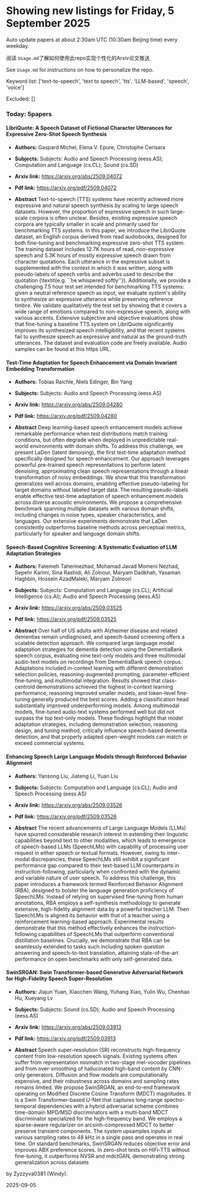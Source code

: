 # Showing new listings for Friday, 5 September 2025
Auto update papers at about 2:30am UTC (10:30am Beijing time) every weekday.


阅读 `Usage.md`了解如何使用此repo实现个性化的Arxiv论文推送

See `Usage.md` for instructions on how to personalize the repo. 


Keyword list: ['text-to-speech', 'text to speech', 'tts', 'LLM-based', 'speech', 'voice']


Excluded: []


### Today: 5papers 
#### LibriQuote: A Speech Dataset of Fictional Character Utterances for Expressive Zero-Shot Speech Synthesis
 - **Authors:** Gaspard Michel, Elena V. Epure, Christophe Cerisara
 - **Subjects:** Subjects:
Audio and Speech Processing (eess.AS); Computation and Language (cs.CL); Sound (cs.SD)
 - **Arxiv link:** https://arxiv.org/abs/2509.04072

 - **Pdf link:** https://arxiv.org/pdf/2509.04072

 - **Abstract**
 Text-to-speech (TTS) systems have recently achieved more expressive and natural speech synthesis by scaling to large speech datasets. However, the proportion of expressive speech in such large-scale corpora is often unclear. Besides, existing expressive speech corpora are typically smaller in scale and primarily used for benchmarking TTS systems. In this paper, we introduce the LibriQuote dataset, an English corpus derived from read audiobooks, designed for both fine-tuning and benchmarking expressive zero-shot TTS system. The training dataset includes 12.7K hours of read, non-expressive speech and 5.3K hours of mostly expressive speech drawn from character quotations. Each utterance in the expressive subset is supplemented with the context in which it was written, along with pseudo-labels of speech verbs and adverbs used to describe the quotation (\textit{e.g. ``he whispered softly''}). Additionally, we provide a challenging 7.5 hour test set intended for benchmarking TTS systems: given a neutral reference speech as input, we evaluate system's ability to synthesize an expressive utterance while preserving reference timbre. We validate qualitatively the test set by showing that it covers a wide range of emotions compared to non-expressive speech, along with various accents. Extensive subjective and objective evaluations show that fine-tuning a baseline TTS system on LibriQuote significantly improves its synthesized speech intelligibility, and that recent systems fail to synthesize speech as expressive and natural as the ground-truth utterances. The dataset and evaluation code are freely available. Audio samples can be found at this https URL.
#### Test-Time Adaptation for Speech Enhancement via Domain Invariant Embedding Transformation
 - **Authors:** Tobias Raichle, Niels Edinger, Bin Yang
 - **Subjects:** Subjects:
Audio and Speech Processing (eess.AS)
 - **Arxiv link:** https://arxiv.org/abs/2509.04280

 - **Pdf link:** https://arxiv.org/pdf/2509.04280

 - **Abstract**
 Deep learning-based speech enhancement models achieve remarkable performance when test distributions match training conditions, but often degrade when deployed in unpredictable real-world environments with domain shifts. To address this challenge, we present LaDen (latent denoising), the first test-time adaptation method specifically designed for speech enhancement. Our approach leverages powerful pre-trained speech representations to perform latent denoising, approximating clean speech representations through a linear transformation of noisy embeddings. We show that this transformation generalizes well across domains, enabling effective pseudo-labeling for target domains without labeled target data. The resulting pseudo-labels enable effective test-time adaptation of speech enhancement models across diverse acoustic environments. We propose a comprehensive benchmark spanning multiple datasets with various domain shifts, including changes in noise types, speaker characteristics, and languages. Our extensive experiments demonstrate that LaDen consistently outperforms baseline methods across perceptual metrics, particularly for speaker and language domain shifts.
#### Speech-Based Cognitive Screening: A Systematic Evaluation of LLM Adaptation Strategies
 - **Authors:** Fatemeh Taherinezhad, Mohamad Javad Momeni Nezhad, Sepehr Karimi, Sina Rashidi, Ali Zolnour, Maryam Dadkhah, Yasaman Haghbin, Hossein AzadMaleki, Maryam Zolnoori
 - **Subjects:** Subjects:
Computation and Language (cs.CL); Artificial Intelligence (cs.AI); Audio and Speech Processing (eess.AS)
 - **Arxiv link:** https://arxiv.org/abs/2509.03525

 - **Pdf link:** https://arxiv.org/pdf/2509.03525

 - **Abstract**
 Over half of US adults with Alzheimer disease and related dementias remain undiagnosed, and speech-based screening offers a scalable detection approach. We compared large language model adaptation strategies for dementia detection using the DementiaBank speech corpus, evaluating nine text-only models and three multimodal audio-text models on recordings from DementiaBank speech corpus. Adaptations included in-context learning with different demonstration selection policies, reasoning-augmented prompting, parameter-efficient fine-tuning, and multimodal integration. Results showed that class-centroid demonstrations achieved the highest in-context learning performance, reasoning improved smaller models, and token-level fine-tuning generally produced the best scores. Adding a classification head substantially improved underperforming models. Among multimodal models, fine-tuned audio-text systems performed well but did not surpass the top text-only models. These findings highlight that model adaptation strategies, including demonstration selection, reasoning design, and tuning method, critically influence speech-based dementia detection, and that properly adapted open-weight models can match or exceed commercial systems.
#### Enhancing Speech Large Language Models through Reinforced Behavior Alignment
 - **Authors:** Yansong Liu, Jiateng Li, Yuan Liu
 - **Subjects:** Subjects:
Computation and Language (cs.CL); Audio and Speech Processing (eess.AS)
 - **Arxiv link:** https://arxiv.org/abs/2509.03526

 - **Pdf link:** https://arxiv.org/pdf/2509.03526

 - **Abstract**
 The recent advancements of Large Language Models (LLMs) have spurred considerable research interest in extending their linguistic capabilities beyond text to other modalities, which leads to emergence of speech-based LLMs (SpeechLMs) with capability of processing user request in either speech or textual formats. However, owing to inter-modal discrepancies, these SpeechLMs still exhibit a significant performance gap compared to their text-based LLM counterparts in instruction-following, particularly when confronted with the dynamic and variable nature of user speech. To address this challenge, this paper introduces a framework termed Reinforced Behavior Alignment (RBA), designed to bolster the language generation proficiency of SpeechLMs. Instead of relying on supervised fine-tuning from human annotations, RBA employs a self-synthesis methodology to generate extensive, high-fidelity alignment data by a powerful teacher LLM. Then SpeechLMs is aligned its behavior with that of a teacher using a reinforcement learning-based approach. Experimental results demonstrate that this method effectively enhances the instruction-following capabilities of SpeechLMs that outperform conventional distillation baselines. Crucially, we demonstrate that RBA can be seamlessly extended to tasks such including spoken question answering and speech-to-text translation, attaining state-of-the-art performance on open benchmarks with only self-generated data.
#### SwinSRGAN: Swin Transformer-based Generative Adversarial Network for High-Fidelity Speech Super-Resolution
 - **Authors:** Jiajun Yuan, Xiaochen Wang, Yuhang Xiao, Yulin Wu, Chenhao Hu, Xueyang Lv
 - **Subjects:** Subjects:
Sound (cs.SD); Audio and Speech Processing (eess.AS)
 - **Arxiv link:** https://arxiv.org/abs/2509.03913

 - **Pdf link:** https://arxiv.org/pdf/2509.03913

 - **Abstract**
 Speech super-resolution (SR) reconstructs high-frequency content from low-resolution speech signals. Existing systems often suffer from representation mismatch in two-stage mel-vocoder pipelines and from over-smoothing of hallucinated high-band content by CNN-only generators. Diffusion and flow models are computationally expensive, and their robustness across domains and sampling rates remains limited. We propose SwinSRGAN, an end-to-end framework operating on Modified Discrete Cosine Transform (MDCT) magnitudes. It is a Swin Transformer-based U-Net that captures long-range spectro-temporal dependencies with a hybrid adversarial scheme combines time-domain MPD/MSD discriminators with a multi-band MDCT discriminator specialized for the high-frequency band. We employs a sparse-aware regularizer on arcsinh-compressed MDCT to better preserve transient components. The system upsamples inputs at various sampling rates to 48 kHz in a single pass and operates in real time. On standard benchmarks, SwinSRGAN reduces objective error and improves ABX preference scores. In zero-shot tests on HiFi-TTS without fine-tuning, it outperforms NVSR and mdctGAN, demonstrating strong generalization across datasets


by Zyzzyva0381 (Windy). 


2025-09-05
